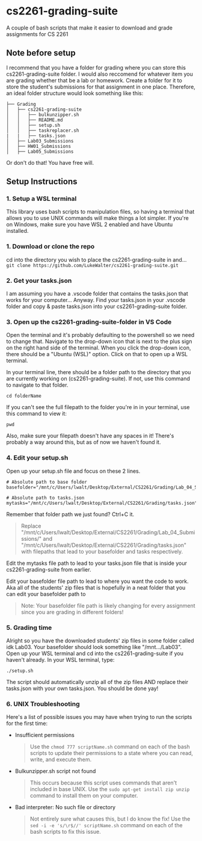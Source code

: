 # cs2261-grading-suite
A couple of bash scripts that make it easier to download and grade assignments for CS 2261

## Note before setup
I recommend that you have a folder for grading where you can store this cs2261-grading-suite folder.
I would also reccomend for whatever item you are grading whether that be a lab or homework. Create a folder for it to store the student's submissions for that assignment in one place. Therefore, an ideal folder structure would look something like this:
```
├── Grading
│   ├── cs2261-grading-suite
│   │   ├── bulkunzipper.sh
│   │   ├── README.md
│   │   ├── setup.sh
│   │   ├── taskreplacer.sh
|   |   ├── tasks.json
│   ├── Lab03_Submissions
│   ├── HW01_Submissions
│   ├── Lab05_Submissions
```
Or don't do that! You have free will.

## Setup Instructions

### 1. Setup a WSL terminal
This library uses bash scripts to manipulation files, so having a terminal that allows you to
use UNIX commands will make things a lot simpler. If you're on Windows, make sure you have WSL 2 enabled
and have Ubuntu installed.

### 1. Download or clone the repo
cd into the directory you wish to place the cs2261-grading-suite in and...
`git clone https://github.com/LukeWalter/cs2261-grading-suite.git`

### 2. Get your tasks.json 
I am assuming you have a .vscode folder that contains the tasks.json that works for your computer... Anyway.
Find your tasks.json in your .vscode folder and copy & paste tasks.json into your cs2261-grading-suite folder.

### 3. Open up the cs2261-grading-suite-folder in VS Code
Open the terminal and it's probably defaulting to the powershell so we need to change that.
Navigate to the drop-down icon that is next to the plus sign on the right hand side of the terminal.
When you click the drop-down icon, there should be a "Ubuntu (WSL)" option. Click on that to open up a WSL terminal.

In your terminal line, there should be a folder path to the directory that you are currently working on (cs2261-grading-suite).
If not, use this command to navigate to that folder. 

```
cd folderName
```

If you can't see the full filepath to the folder you're in in your terminal, use this command to view it:

```
pwd
```

Also, make sure your filepath doesn't have any spaces in it! There's probably a way around this, but as of now we haven't found it.

### 4. Edit your setup.sh
Open up your setup.sh file and focus on these 2 lines.

```
# Absolute path to base folder
basefolder="/mnt/c/Users/lwalt/Desktop/External/CS2261/Grading/Lab_04_Submissions/"

# Absolute path to tasks.json
mytasks="/mnt/c/Users/lwalt/Desktop/External/CS2261/Grading/tasks.json"
```

Remember that folder path we just found? Ctrl+C it.
> Replace "/mnt/c/Users/lwalt/Desktop/External/CS2261/Grading/Lab_04_Submissions/" and "/mnt/c/Users/lwalt/Desktop/External/CS2261/Grading/tasks.json" with filepaths that lead to your basefolder and tasks respectively.

Edit the mytasks file path to lead to your tasks.json file that is inside your cs2261-grading-suite from earlier.

Edit your basefolder file path to lead to where you want the code to work. Aka all of the students' zip files that is hopefully in a neat folder that you can edit your basefolder path to
> Note: Your basefolder file path is likely changing for every assignment since you are grading in different folders!

### 5. Grading time
Alright so you have the downloaded students' zip files in some folder called idk Lab03. Your basefolder should look something like "/mnt.../Lab03". 
Open up your WSL terminal and cd into the cs2261-grading-suite if you haven't already.
In your WSL terminal, type:

```
./setup.sh
```

The script should automatically unzip all of the zip files AND replace their tasks.json with your own tasks.json.
You should be done yay!

### 6. UNIX Troubleshooting
Here's a list of possible issues you may have when trying to run the scripts for the first time:

- Insufficient permissions
  > Use the `chmod 777 scriptName.sh` command on each of the bash scripts to update their permissions to a state where you can read, write, and execute them.
  
- Bulkunzipper.sh script not found
  > This occurs because this script uses commands that aren't included in base UNIX. Use the `sudo apt-get install zip unzip` command to install them on your computer.

- Bad interpreter: No such file or directory
  > Not entirely sure what causes this, but I do know the fix! Use the `sed -i -e 's/\r$//' scriptName.sh` command on each of the bash scripts to fix this issue.
  
